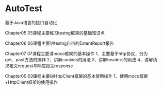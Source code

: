 # AutoTest
基于Java语言的接口自动化

Chapter05
05课程主要练习testng框架的基础知识点

Chapter06
06课程主要讲testng自带的ExtentReport报告

Chapter07
07课程主要讲moco框架的基本操作
1、主要基于http协议，分为get、post方法的操作
2、讲解cookies的用法
3、讲解headers的用法
4、讲解请求报文request与响应报文response

Chapter09
09课程主要讲HttpClient框架的基本使用操作
1、使用moco框架+HttpClient框架的使用操作

